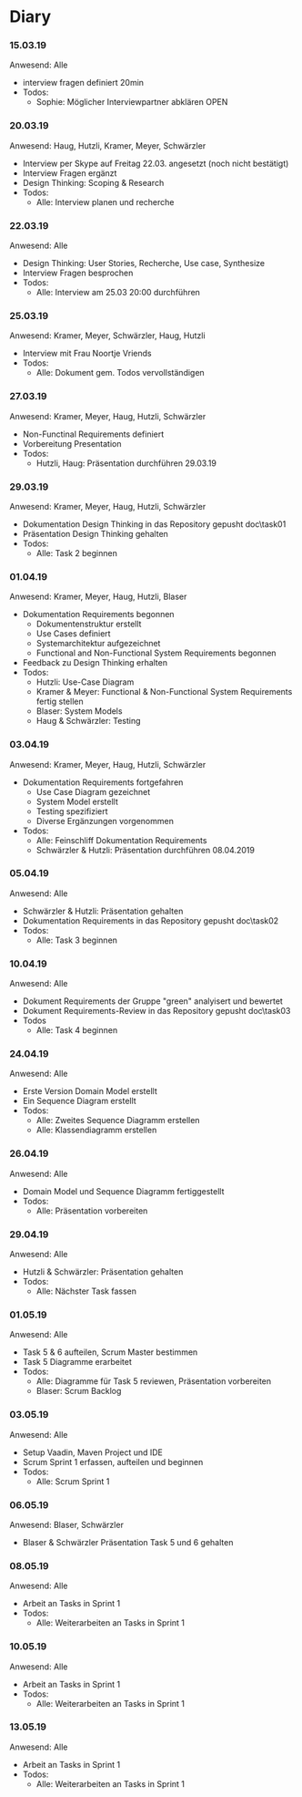 # Diary
### 15.03.19 
Anwesend: Alle
* interview fragen definiert 20min
* Todos:
  * Sophie: Möglicher Interviewpartner abklären OPEN

### 20.03.19 
Anwesend: Haug, Hutzli, Kramer, Meyer, Schwärzler
* Interview per Skype auf Freitag 22.03. angesetzt (noch nicht bestätigt)
* Interview Fragen ergänzt
* Design Thinking: Scoping & Research
* Todos:
  * Alle: Interview planen und recherche

### 22.03.19
Anwesend: Alle
* Design Thinking: User Stories, Recherche, Use case, Synthesize
* Interview Fragen besprochen
* Todos:
  * Alle: Interview am 25.03 20:00 durchführen

### 25.03.19
Anwesend: Kramer, Meyer, Schwärzler, Haug, Hutzli
* Interview mit Frau Noortje Vriends
* Todos:
  * Alle: Dokument gem. Todos vervollständigen
  
### 27.03.19
Anwesend: Kramer, Meyer, Haug, Hutzli, Schwärzler
* Non-Functinal Requirements definiert
* Vorbereitung Presentation
* Todos:
  * Hutzli, Haug: Präsentation durchführen 29.03.19

### 29.03.19
Anwesend: Kramer, Meyer, Haug, Hutzli, Schwärzler
* Dokumentation Design Thinking in das Repository gepusht doc\task01
* Präsentation Design Thinking gehalten
* Todos:
  * Alle: Task 2 beginnen

### 01.04.19
Anwesend: Kramer, Meyer, Haug, Hutzli, Blaser
 * Dokumentation Requirements begonnen
   * Dokumentenstruktur erstellt
   * Use Cases definiert
   * Systemarchitektur aufgezeichnet
   * Functional and Non-Functional System Requirements begonnen
 * Feedback zu Design Thinking erhalten
 * Todos:
   * Hutzli: Use-Case Diagram
   * Kramer & Meyer: Functional & Non-Functional System Requirements fertig stellen
   * Blaser: System Models
   * Haug & Schwärzler: Testing
 
### 03.04.19
Anwesend: Kramer, Meyer, Haug, Hutzli, Schwärzler
* Dokumentation Requirements fortgefahren
  * Use Case Diagram gezeichnet
  * System Model erstellt
  * Testing spezifiziert
  * Diverse Ergänzungen vorgenommen
* Todos:
  * Alle: Feinschliff Dokumentation Requirements
  * Schwärzler & Hutzli: Präsentation durchführen 08.04.2019
  
### 05.04.19
Anwesend: Alle
* Schwärzler & Hutzli: Präsentation gehalten
* Dokumentation Requirements in das Repository gepusht doc\task02
* Todos:
  * Alle: Task 3 beginnen

### 10.04.19
Anwesend: Alle
* Dokument Requirements der Gruppe "green" analyisert und bewertet
* Dokument Requirements-Review in das Repository gepusht doc\task03
* Todos
  * Alle: Task 4 beginnen
  
### 24.04.19
Anwesend: Alle
* Erste Version Domain Model erstellt
* Ein Sequence Diagram erstellt
* Todos:
  * Alle: Zweites Sequence Diagramm erstellen
  * Alle: Klassendiagramm erstellen
  
### 26.04.19
Anwesend: Alle
* Domain Model und Sequence Diagramm fertiggestellt
* Todos:
  * Alle: Präsentation vorbereiten
  
### 29.04.19
Anwesend: Alle
* Hutzli & Schwärzler: Präsentation gehalten
* Todos:
  * Alle: Nächster Task fassen

### 01.05.19
Anwesend: Alle
* Task 5 & 6 aufteilen, Scrum Master bestimmen
* Task 5 Diagramme erarbeitet
* Todos:
  * Alle: Diagramme für Task 5 reviewen, Präsentation vorbereiten
  * Blaser: Scrum Backlog

### 03.05.19
Anwesend: Alle
* Setup Vaadin, Maven Project und IDE
* Scrum Sprint 1 erfassen, aufteilen und beginnen
* Todos:
  * Alle: Scrum Sprint 1
 
 ### 06.05.19
 Anwesend: Blaser, Schwärzler
 * Blaser & Schwärzler Präsentation Task 5 und 6 gehalten
 
 ### 08.05.19
 Anwesend: Alle
 * Arbeit an Tasks in Sprint 1
 * Todos:
   * Alle: Weiterarbeiten an Tasks in Sprint 1
   
 ### 10.05.19
 Anwesend: Alle
 * Arbeit an Tasks in Sprint 1
 * Todos:
   * Alle: Weiterarbeiten an Tasks in Sprint 1
 
 ### 13.05.19
 Anwesend: Alle
 * Arbeit an Tasks in Sprint 1
 * Todos:
   * Alle: Weiterarbeiten an Tasks in Sprint 1
 
